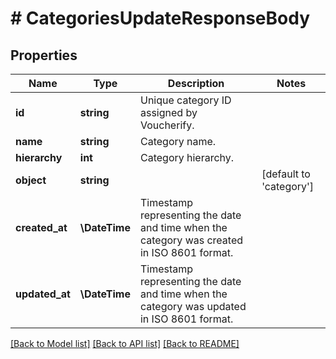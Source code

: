 # # CategoriesUpdateResponseBody

## Properties

Name | Type | Description | Notes
------------ | ------------- | ------------- | -------------
**id** | **string** | Unique category ID assigned by Voucherify. |
**name** | **string** | Category name. |
**hierarchy** | **int** | Category hierarchy. |
**object** | **string** |  | [default to 'category']
**created_at** | **\DateTime** | Timestamp representing the date and time when the category was created in ISO 8601 format. |
**updated_at** | **\DateTime** | Timestamp representing the date and time when the category was updated in ISO 8601 format. |

[[Back to Model list]](../../README.md#models) [[Back to API list]](../../README.md#endpoints) [[Back to README]](../../README.md)
